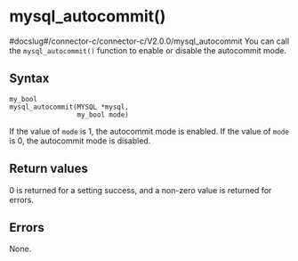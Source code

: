 mysql_autocommit()
=======================================
#docslug#/connector-c/connector-c/V2.0.0/mysql_autocommit
You can call the `mysql_autocommit()` function to enable or disable the autocommit mode.

Syntax
---------------------------

```unknow
my_bool
mysql_autocommit(MYSQL *mysql,
                 my_bool mode)
```



If the value of `mode` is 1, the autocommit mode is enabled. If the value of `mode` is 0, the autocommit mode is disabled.

Return values
----------------------------------

0 is returned for a setting success, and a non-zero value is returned for errors.

Errors
---------------------------

None.
